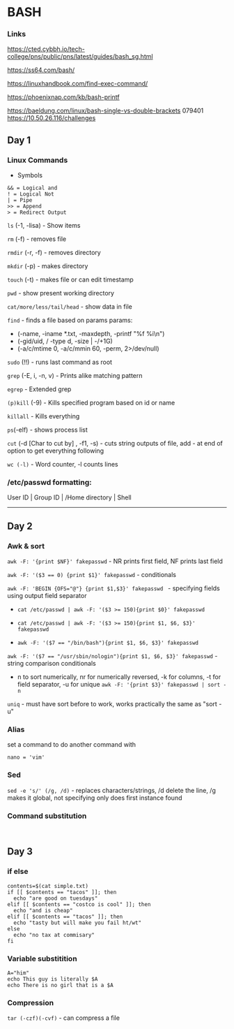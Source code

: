 # BASH

### Links

https://cted.cybbh.io/tech-college/pns/public/pns/latest/guides/bash_sg.html

https://ss64.com/bash/

https://linuxhandbook.com/find-exec-command/

https://phoenixnap.com/kb/bash-printf

https://baeldung.com/linux/bash-single-vs-double-brackets
079401
https://10.50.26.116/challenges

## Day 1

### Linux Commands

-  Symbols
```
&& = Logical and
! = Logical Not
| = Pipe
>> = Append
> = Redirect Output
```

```ls```    (-1, -lisa)    -    Show items

```rm```   (-f)   -    removes file

```rmdir``` (-r, -f)  -    removes directory

```mkdir``` (-p)   -    makes directory

```touch``` (-t)   -    makes file or can edit timestamp

```pwd```        -      show present working directory

```cat/more/less/tail/head```    -    show data in file

```find```    -    finds a file based on params
params:  
- (-name, -iname \*.txt, -maxdepth, -printf "%f %i\n")
- (-gid/uid, / -type d, -size | -/+1G)
- (-a/c/mtime 0, -a/c/mmin 60, -perm, 2>/dev/null)

```sudo``` (!!)    -    runs last command as root

```grep``` (-E, i, -n, v)   -    Prints alike matching pattern

```egrep```    -    Extended grep

```(p)kill``` (-9)    -    Kills specified program based on id or name

```killall```    -     Kills everything

```ps```(-elf)   -    shows process list

```cut``` (-d [Char to cut by] , -f1, -s)    -    cuts string outputs of file, add - at end of option to get everything following

```wc (-l)```     -    Word counter, -l counts lines

### /etc/passwd formatting:

User ID  |  Group ID  |  /Home directory  |  Shell


<hr>

## Day 2

### Awk & sort

```awk -F: '{print $NF}' fakepasswd```    -    NR prints first field, NF prints last field

```awk -F: '($3 == 0) {print $1}' fakepasswd```    -    conditionals

```awk -F: 'BEGIN {OFS="@"} {print $1,$3}' fakepasswd ```    -    specifying fields using output field separator

-  ```cat /etc/passwd | awk -F: '($3 >= 150){print $0}' fakepasswd``` 

-  ```cat /etc/passwd | awk -F: '($3 >= 150){print $1, $6, $3}' fakepasswd``` 

-  ```awk -F: '($7 == "/bin/bash"){print $1, $6, $3}' fakepasswd```

```awk -F: '($7 == "/usr/sbin/nologin"){print $1, $6, $3}' fakepasswd```    -    string comparison conditionals

-    n to sort numerically, nr for numerically reversed, -k for columns, -t for field separator, -u for unique
```awk -F: '{print $3}' fakepasswd | sort -n```    

```uniq```    -    must have sort before to work, works practically the same as "sort -u"

### Alias
set a command to do another command with
```
nano = 'vim'
```
### Sed

```sed -e 's/' (/g, /d)```    -    replaces characters/strings, /d delete the line, /g makes it global, not specifying only does first instance found

### Command substitution
``` ```

## Day 3

### if else
```
contents=$(cat simple.txt)
if [[ $contents == "tacos" ]]; then
  echo "are good on tuesdays"
elif [[ $contents == "costco is cool" ]]; then
  echo "and is cheap"
elif [[ $contents == "tacos" ]]; then
  echo "tasty but will make you fail ht/wt"
else
  echo "no tax at commisary"
fi
```
### Variable substitition
```
A="him"
echo This guy is literally $A
echo There is no girl that is a $A
```

### Compression
```tar (-czf)(-cvf)```    -    can compress a file
